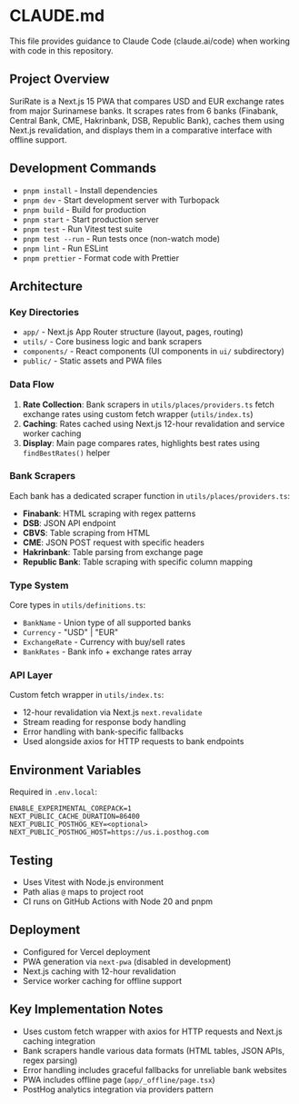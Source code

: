 # CLAUDE.md

This file provides guidance to Claude Code (claude.ai/code) when working with code in this repository.

## Project Overview

SuriRate is a Next.js 15 PWA that compares USD and EUR exchange rates from major Surinamese banks. It scrapes rates from 6 banks (Finabank, Central Bank, CME, Hakrinbank, DSB, Republic Bank), caches them using Next.js revalidation, and displays them in a comparative interface with offline support.

## Development Commands

- `pnpm install` - Install dependencies
- `pnpm dev` - Start development server with Turbopack
- `pnpm build` - Build for production
- `pnpm start` - Start production server
- `pnpm test` - Run Vitest test suite
- `pnpm test --run` - Run tests once (non-watch mode)
- `pnpm lint` - Run ESLint
- `pnpm prettier` - Format code with Prettier

## Architecture

### Key Directories

- `app/` - Next.js App Router structure (layout, pages, routing)
- `utils/` - Core business logic and bank scrapers
- `components/` - React components (UI components in `ui/` subdirectory)
- `public/` - Static assets and PWA files

### Data Flow

1. **Rate Collection**: Bank scrapers in `utils/places/providers.ts` fetch exchange rates using custom fetch wrapper (`utils/index.ts`)
2. **Caching**: Rates cached using Next.js 12-hour revalidation and service worker caching
3. **Display**: Main page compares rates, highlights best rates using `findBestRates()` helper

### Bank Scrapers

Each bank has a dedicated scraper function in `utils/places/providers.ts`:

- **Finabank**: HTML scraping with regex patterns
- **DSB**: JSON API endpoint
- **CBVS**: Table scraping from HTML
- **CME**: JSON POST request with specific headers
- **Hakrinbank**: Table parsing from exchange page
- **Republic Bank**: Table scraping with specific column mapping

### Type System

Core types in `utils/definitions.ts`:

- `BankName` - Union type of all supported banks
- `Currency` - "USD" | "EUR"
- `ExchangeRate` - Currency with buy/sell rates
- `BankRates` - Bank info + exchange rates array

### API Layer

Custom fetch wrapper in `utils/index.ts`:

- 12-hour revalidation via Next.js `next.revalidate`
- Stream reading for response body handling
- Error handling with bank-specific fallbacks
- Used alongside axios for HTTP requests to bank endpoints

## Environment Variables

Required in `.env.local`:

```
ENABLE_EXPERIMENTAL_COREPACK=1
NEXT_PUBLIC_CACHE_DURATION=86400
NEXT_PUBLIC_POSTHOG_KEY=<optional>
NEXT_PUBLIC_POSTHOG_HOST=https://us.i.posthog.com
```

## Testing

- Uses Vitest with Node.js environment
- Path alias `@` maps to project root
- CI runs on GitHub Actions with Node 20 and pnpm

## Deployment

- Configured for Vercel deployment
- PWA generation via `next-pwa` (disabled in development)
- Next.js caching with 12-hour revalidation
- Service worker caching for offline support

## Key Implementation Notes

- Uses custom fetch wrapper with axios for HTTP requests and Next.js caching integration
- Bank scrapers handle various data formats (HTML tables, JSON APIs, regex parsing)
- Error handling includes graceful fallbacks for unreliable bank websites
- PWA includes offline page (`app/_offline/page.tsx`)
- PostHog analytics integration via providers pattern
